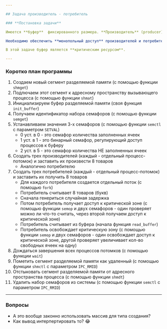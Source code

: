 ```yaml
---

## Задача производитель - потребитель

### **Постановка задачи**

Имеется **буфер**  фиксированного размера. **Производитель** (producer) может произвести **единичный объект** и поместить его в буфер. **Потребитель** (consumer) может выбирать объекты из буфера по одному и «потреблять» их. 

Необходимо обеспечить **монопольный доступ** производителей и потребителей к буферу: когда производитель помещает элемент в буфер, ни другой производитель или потребитель не должен иметь доступ к буферу; аналогично, когда потребитель берет элемент из буфера, ни другой потребитель или какой-нибудь производитель не могут получить доступ к буферу. 

В этой задаче буфер является **критическим ресурсом**.

---
```


### **Коротко план программы**
1. Создаем новый сегмент разделяемой памяти (с помощью функции `shmget`)
2. Подлючаем этот сегмент к адресному пространству вызывающего процесса (с помощью функции `shmat`)
3. Инициализируем буфер разделяемой памяти (своя функция `init_buffer`)
4. Получаем идентификатор набора семафоров (с помощью функции `semget`)
5. Устанавливаем значения 3-х семафоров (с помощью функции `semctl` c параметром `SETVAL`)
    * 0 уст. в 0 - это семафор количества заполненных ячеек
    * 1 уст. в 1 - это бинарный семафор, регулирующий доступ процессов к буферу
    * 2 уст. в 5 - это семафор количества НЕ заполненных ячеек
6. Создать трех производителей (каждый - отдельный процесс-потомок) и заставить их произвести 8 товаров
    * Аналогично потребителю
7. Создать трех потребителей (каждый - отдельный процесс-потомок) и заставить их получить 8 товаров
    * Для каждого потребителя создается отдельный поток (с помощью `fork`)
    * Потребитель считывает 8 товаров (букв)
    * Сначала генериться случайная задержка 
    * Потом потребитель получает доступ к критической зоне (с помощью функции `semop` и двух семафоров - один проверяет можно ли что-то считать, через второй получаем доступ к критической зоне)
    * Потребитель считывает из буфера (начала функция `read_buffer`)
    * Потребитель освобождает критическую зону (с помощью функции `semop` и двух семафоров - один освобождает доступ к критической зоне, другой проверяет увеличивает кол-во свободных ячеек на одну)
8. Дождаться завершения всех процессов потомков (с помощью функции `wait`)
9. Пометить сегмент разделяемой памяти как удаленный (с помощью функции `shmctl` с параметром `IPC_RMID`)
10. Отстыковать сегмент разделяемой памяти от адресного пространства процесса (с помощью функции `shmdt`)
11. Удалить набор семафоров из системы (с помощью функции `semctl` с параметром `IPC_RMID`)

---

### **Вопросы**

* А это вообще законно использовать массив для типа создания? 
* Как вывод интерпертировать то? 😂